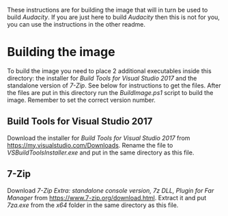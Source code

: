 These instructions are for building the image that will in turn be used to build *Audacity*. If you are just here to build *Audacity* then this is not for you, you can use the instructions in the other readme.

# Building the image
To build the image you need to place 2 additional executables inside this directory: the installer for *Build Tools for Visual Studio 2017* and the standalone version of *7-Zip*. See below for instructions to get the files.
After the files are put in this directory run the *BuildImage.ps1* script to build the image. Remember to set the correct version number.

## Build Tools for Visual Studio 2017
Download the installer for *Build Tools for Visual Studio 2017* from https://my.visualstudio.com/Downloads. Rename the file to *VSBuildToolsInstaller.exe* and put in the same directory as this file.
## 7-Zip
Download *7-Zip Extra: standalone console version, 7z DLL, Plugin for Far Manager* from https://www.7-zip.org/download.html. Extract it and put *7za.exe* from the *x64* folder in the same directory as this file.